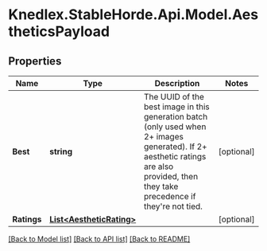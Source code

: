 # Knedlex.StableHorde.Api.Model.AestheticsPayload

## Properties

Name | Type | Description | Notes
------------ | ------------- | ------------- | -------------
**Best** | **string** | The UUID of the best image in this generation batch (only used when 2+ images generated). If 2+ aesthetic ratings are also provided, then they take precedence if they&#39;re not tied. | [optional] 
**Ratings** | [**List&lt;AestheticRating&gt;**](AestheticRating.md) |  | [optional] 

[[Back to Model list]](../README.md#documentation-for-models) [[Back to API list]](../README.md#documentation-for-api-endpoints) [[Back to README]](../README.md)

